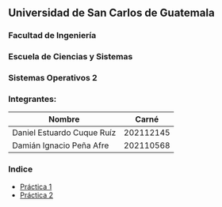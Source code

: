 ## Universidad de San Carlos de Guatemala

### Facultad de Ingeniería

### Escuela de Ciencias y Sistemas

### Sistemas Operativos 2

### Integrantes:

| **Nombre**                 	| **Carné** 	|
|----------------------------	|-----------	|
| Daniel Estuardo Cuque Ruíz 	| 202112145 	|
| Damián Ignacio Peña Afre   	| 202110568 	|

### Indice

- [Práctica 1](./Practica1/README.md)
- [Práctica 2](./Practica2/README.md)